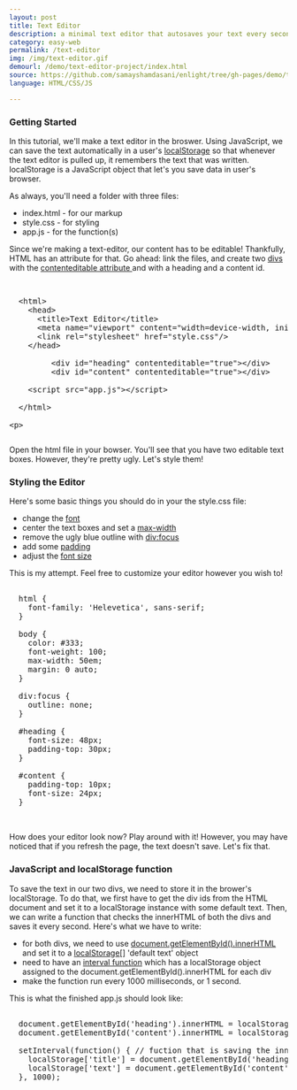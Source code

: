 ```yaml
---
layout: post
title: Text Editor
description: a minimal text editor that autosaves your text every second
category: easy-web
permalink: /text-editor
img: /img/text-editor.gif
demourl: /demo/text-editor-project/index.html
source: https://github.com/samayshamdasani/enlight/tree/gh-pages/demo/text-editor-project
language: HTML/CSS/JS

---
```

### Getting Started

In this tutorial, we'll make a text editor in the broswer. Using JavaScript, we can save the text automatically in a user's <a href="https://developer.mozilla.org/en-US/docs/Web/API/Window/localStorage" class="underline">localStorage</a> so that whenever the text editor is pulled up, it remembers the text that was written. localStorage is a JavaScript object that let's you save data in user's browser. 

As always, you'll need a folder with three files: 

   - index.html - for our markup
   - style.css - for styling
   - app.js - for the function(s)
 
Since we're making a text-editor, our content has to be editable! Thankfully, HTML has an attribute for that. Go ahead: link the files, and create two <a href="http://www.w3schools.com/tags/tag_div.asp" class="underline">divs</a> with the <a href="http://www.w3schools.com/tags/att_global_contenteditable.asp" class="underline">contenteditable attribute </a>and with a heading and a content id. 

<pre class="prettyprint"><xmp>
  <html>
	<head>
	  <title>Text Editor</title>
	  <meta name="viewport" content="width=device-width, initial-scale=1">
	  <link rel="stylesheet" href="style.css"/>
	</head>

		 <div id="heading" contenteditable="true"></div>
		 <div id="content" contenteditable="true"></div>

	<script src="app.js"></script>

  </html>

</xmp></pre>

Open the html file in your bowser. You'll see that you have two editable text boxes. However, they're pretty ugly. Let's style them!

### Styling the Editor

Here's some basic things you should do in your the style.css file:
 
- change the <a href="http://www.w3schools.com/cssref/pr_font_font-family.asp" class="underline">font</a>
- center the text boxes and set a <a href="http://www.w3schools.com/cssref/pr_dim_max-width.asp" class="underline">max-width</a>
- remove the ugly blue outline with <a href="http://www.w3schools.com/cssref/sel_focus.asp" class="underline">div:focus</a>
- add some <a href="http://www.w3schools.com/css/css_padding.asp" class="underline">padding</a>
- adjust the <a href="http://www.w3schools.com/cssref/pr_font_font-size.asp" class="underline">font size</a>

This is my attempt. Feel free to customize your editor however you wish to!

<pre class="prettyprint">

  html {
    font-family: 'Helevetica', sans-serif;
  }

  body {
    color: #333;
    font-weight: 100;
    max-width: 50em;
    margin: 0 auto;
  }

  div:focus {
    outline: none;
  }

  #heading {
    font-size: 48px;
    padding-top: 30px;
  }

  #content {
    padding-top: 10px;
    font-size: 24px;
  }


</pre>

How does your editor look now? Play around with it! However, you may have noticed that if you refresh the page, the text doesn't save. Let's fix that.

### JavaScript and localStorage function


To save the text in our two divs, we need to store it in the brower's localStorage. To do that, we first have to get the div ids from the HTML document and set it to a localStorage instance with some default text. Then, we can write a function that checks the innerHTML of both the divs and saves it every second. Here's what we have to write:


- for both divs, we need to use <a href="http://www.w3schools.com/jsref/met_document_getelementbyid.asp" class="underline">document.getElementById().innerHTML</a> and set it to a <a  href="http://www.w3schools.com/html/html5_webstorage.asp" class="underline">localStorage[]</a> 'default text' object 
- need to have an <a href="http://www.w3schools.com/jsref/met_win_setinterval.asp" class="underline">interval function</a> which has a localStorage object assigned to the document.getElementById().innerHTML for each div
- make the function run every 1000 milliseconds, or 1 second.

This is what the finished app.js should look like:

<pre class="prettyprint">

  document.getElementById('heading').innerHTML = localStorage['title'] || 'Just Write'; // default text
  document.getElementById('content').innerHTML = localStorage['text'] || 'This text is automatically saved every second :) '; // default text

  setInterval(function() { // fuction that is saving the innerHTML of the div
	localStorage['title'] = document.getElementById('heading').innerHTML; // heading div
	localStorage['text'] = document.getElementById('content').innerHTML; // content div
  }, 1000);
	
</pre>
